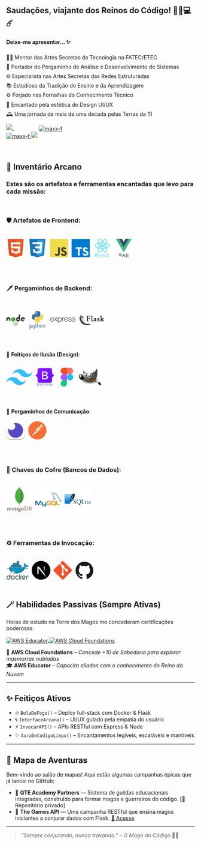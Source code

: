 ## Saudações, viajante dos Reinos do Código! 🧙‍♂️💻☄️

#### **Deixe-me apresentar...** ✨

<ul style="list-style: none; padding: 0; margin: 0; line-height: 1.8;">
  <li>🧙‍♂️ Mentor das Artes Secretas da Tecnologia na FATEC/ETEC</li>
  <li>📜 Portador do Pergaminho de Análise e Desenvolvimento de Sistemas</li>
  <li>🌐 Especialista nas Artes Secretas das Redes Estruturadas</li>
  <li>📚 Estudioso da Tradição do Ensino e da Aprendizagem</li>
  <li>⚙️ Forjado nas Fornalhas do Conhecimento Técnico</li>
  <li>🎨 Encantado pela estética do Design UI/UX</li>
  <li>🕰️ Uma jornada de mais de uma década pelas Terras da TI</li>
</ul>

<p align="left">
  <a href="https://github.com/maxxdiego">
    <img height="180em" src="https://github-readme-stats.vercel.app/api?username=maxxdiego&theme=react&show_icons=true"/>
  </a>
  &nbsp;&nbsp;&nbsp;&nbsp;&nbsp;&nbsp;&nbsp;&nbsp;&nbsp;&nbsp;&nbsp;&nbsp;&nbsp;&nbsp;&nbsp;&nbsp;
  <a href="https://github.com/maxxdiego">
    <img align="center" alt="maxx-f" src="https://imagens-maxx.s3.sa-east-1.amazonaws.com/maxx-f.png">
  </a>
  <br>
  <a href="https://github.com/maxxdiego">
    <img align="center" alt="maxx-f" src="https://imagens-maxx.s3.sa-east-1.amazonaws.com/321.png">
  </a>
  <a href="https://github.com/maxxdiego">
    <img height="180em" src="https://github-readme-stats.vercel.app/api/top-langs/?username=maxxdiego&layout=compact&langs_count=7&theme=react"/>
  </a> 
</p>

<br>

## 🧳 Inventário Arcano

### Estes são os artefatos e ferramentas encantadas que levo para cada missão:

<div align="left"> 
  <div style="display: inline_block"><br>

  ### 🛡️ **Artefatos de Frontend**:  
  <br />
  <img align="center" alt="HTML" height="50" width="50" src="https://raw.githubusercontent.com/devicons/devicon/master/icons/html5/html5-original.svg" >
  &nbsp;<img align="center" alt="CSS" height="50" width="50" src="https://raw.githubusercontent.com/devicons/devicon/master/icons/css3/css3-original.svg" >
  &nbsp;<img align="center" alt="JS" height="50" width="50" src="https://raw.githubusercontent.com/devicons/devicon/master/icons/javascript/javascript-original.svg" >
  &nbsp;<img align="center" alt="Typescript" height="50" width="50" src="https://raw.githubusercontent.com/devicons/devicon/master/icons/typescript/typescript-original.svg" >
  &nbsp;<img align="center" alt="React" height="50" width="50" src="https://raw.githubusercontent.com/devicons/devicon/master/icons/react/react-original-wordmark.svg" >
  &nbsp;<img align="center" alt="VueJS" height="50" width="50" src="https://raw.githubusercontent.com/devicons/devicon/master/icons/vuejs/vuejs-original-wordmark.svg" >

  <br /><br />
  ### 🗡️ **Pergaminhos de Backend**:  
  <br />
  <img align="center" alt="NodeJs" height="50" width="50" src="https://raw.githubusercontent.com/devicons/devicon/master/icons/nodejs/nodejs-original-wordmark.svg" >
  &nbsp;<img align="center" alt="Python" height="50" width="50" src="https://raw.githubusercontent.com/devicons/devicon/master/icons/python/python-original-wordmark.svg" >
  &nbsp;<img align="center" alt="Express" height="70" width="70" src="https://raw.githubusercontent.com/devicons/devicon/master/icons/express/express-original-wordmark.svg" >
  &nbsp;<img align="center" alt="Flask" height="70" width="70" src="https://raw.githubusercontent.com/devicons/devicon/master/icons/flask/flask-original-wordmark.svg" >

  <br /><br />
  🎨 **Feitiços de Ilusão (Design)**:  
  <br />
  <img align="center" alt="Tailwind" height="70" width="70" src="https://raw.githubusercontent.com/devicons/devicon/master/icons/tailwindcss/tailwindcss-original.svg" >
  &nbsp;<img align="center" alt="Bootstrap" height="50" width="50" src="https://raw.githubusercontent.com/devicons/devicon/master/icons/bootstrap/bootstrap-original-wordmark.svg" >
  &nbsp;<img align="center" alt="Figma" height="50" width="50" src="https://raw.githubusercontent.com/devicons/devicon/master/icons/figma/figma-original.svg" >
  &nbsp;<img align="center" alt="Gimp" height="60" width="60" src="https://raw.githubusercontent.com/devicons/devicon/master/icons/gimp/gimp-original.svg" >

  <br /><br />
  📡 **Pergaminhos de Comunicação**:  
  <br />
  <img align="center" alt="Insomnia" height="50" width="50" src="https://github.com/Kong/insomnia-design-assets/blob/master/export/Icon.svg">
  &nbsp;<img align="center" alt="Postman" height="50" width="50" src="https://raw.githubusercontent.com/devicons/devicon/master/icons/postman/postman-original.svg" >    

  <br /><br />
  ### 🔐 **Chaves do Cofre (Bancos de Dados)**:  
  <br />
  <img align="center" alt="MongoDB" height="70" width="70" src="https://raw.githubusercontent.com/devicons/devicon/master/icons/mongodb/mongodb-original-wordmark.svg" >
  &nbsp;<img align="center" alt="MySQL" height="70" width="70" src="https://raw.githubusercontent.com/devicons/devicon/master/icons/mysql/mysql-original-wordmark.svg" >
  &nbsp;<img align="center" alt="SQLite" height="70" width="70" src="https://raw.githubusercontent.com/devicons/devicon/master/icons/sqlite/sqlite-original-wordmark.svg" >

  <br /><br />
  ### ⚙️ **Ferramentas de Invocação**:  
  <br />
  <img align="center" alt="Docker" height="60" width="60" src="https://raw.githubusercontent.com/devicons/devicon/master/icons/docker/docker-original-wordmark.svg" >
  &nbsp;<img align="center" alt="Next" height="50" width="50" src="https://raw.githubusercontent.com/devicons/devicon/master/icons/nextjs/nextjs-original.svg" >
  &nbsp;<img align="center" alt="Git" height="50" width="50" src="https://raw.githubusercontent.com/devicons/devicon/master/icons/git/git-original.svg" >
  &nbsp;<img align="center" alt="Github" height="50" width="50" src="https://raw.githubusercontent.com/devicons/devicon/master/icons/github/github-original.svg" >

</div>

<br>

## 🪄 Habilidades Passivas (Sempre Ativas)

Horas de estudo na Torre dos Magos me concederam certificações poderosas:

<a href="https://www.credly.com/badges/495a3bc3-1bf1-4dd5-aa84-ac4c1c13259d/public_url">
  <img align="center" alt="AWS Educator" height="150" width="150" src="https://images.credly.com/images/e7bf6727-22cf-45d6-ad9c-76ab57c3f11b/image.png">
</a>

<a href="https://www.credly.com/badges/fe588aeb-47e2-413a-85b9-65c2e95ecab8/public_url">
  <img align="center" alt="AWS Cloud Foundations" height="150" width="150" src="https://images.credly.com/images/73e4a58b-a8ef-41a3-a7db-9183dd269882/image.png">
</a>

<br>

🧠 **AWS Cloud Foundations** – *Concede +10 de Sabedoria para explorar masmorras nubladas*  
🎓 **AWS Educator** – *Capacita aliados com o conhecimento do Reino da Nuvem*

---

## ✨ Feitiços Ativos

- 🔥 `BolaDeFogo()` – Deploy full-stack com Docker & Flask  
- 🌀 `InterfaceArcana()` – UI/UX guiado pela empatia do usuário  
- ⚡ `InvocarAPI()` – APIs RESTful com Express & Node  
- ✨ `AuraDeCodigoLimpo()` – Encantamentos legíveis, escaláveis e mantíveis  

---

## 📜 Mapa de Aventuras

Bem-vindo ao salão de mapas! Aqui estão algumas campanhas épicas que já lancei no GitHub:

- 💠 **QTE Academy Partners** — Sistema de guildas educacionais integradas, construído para formar magos e guerreiros do código. [🔗 Repositório privado]
- 🏰 **The Games API** — Uma campanha RESTful que ensina magos iniciantes a conjurar dados com Flask. [🔗 Acesse](https://github.com/maxxdiego/the-games-api)

---

> *"Sempre conjurando, nunca travando." – O Mago do Código* 🧙‍♂️
